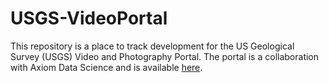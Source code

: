 # USGS-VideoPortal
This repository is a place to track development for the US Geological Survey (USGS) Video and Photography Portal.  The portal is a collaboration with Axiom Data Science and is available [here](cmgvideo.usgsportals.net).
